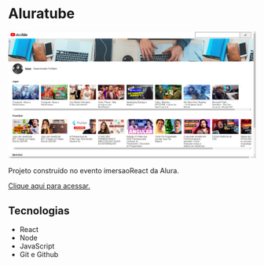 # Aluratube 

![preview](preview.png)

Projeto construído no evento imersaoReact da Alura.

[Clique aqui para acessar.](https://hottzx.github.io/aluratube)

## Tecnologias

- React
- Node
- JavaScript
- Git e Github
